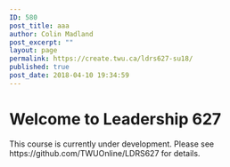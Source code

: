 ```yaml
---
ID: 580
post_title: aaa
author: Colin Madland
post_excerpt: ""
layout: page
permalink: https://create.twu.ca/ldrs627-su18/
published: true
post_date: 2018-04-10 19:34:59
---
```

<!--themify_builder_static-->
<h1>Welcome to Leadership 627</h1>
This course is currently under development. Please see https://github.com/TWUOnline/LDRS627 for details.<!--/themify_builder_static-->